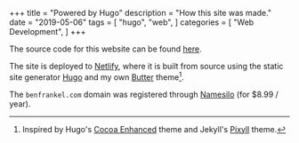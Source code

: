 +++
title = "Powered by Hugo"
description = "How this site was made." 
date = "2019-05-06"
tags = [
    "hugo",
    "web",
]
categories = [
    "Web Development",
]
+++

The source code for this website can be found [here](https://github.com/benfrankel/my-portfolio).

The site is deployed to [Netlify], where it is built from source using the static site generator [Hugo] and my own [Butter] theme[^1].

The `benfrankel.com` domain was registered through [Namesilo] \(for $8.99 / year).

[Netlify]: https://www.netlify.com/
[Hugo]: https://gohugo.io/
[Butter]: https://github.com/benfrankel/butter/
[Cocoa Enhanced]: https://github.com/mtn/cocoa-eh-hugo-theme/
[Pixyll]: https://github.com/johno/pixyll/
[Namesilo]: https://www.namesilo.com/

[^1]: Inspired by Hugo's [Cocoa Enhanced] theme and Jekyll's [Pixyll] theme.
